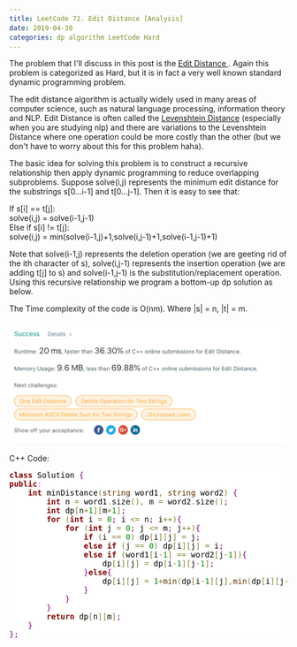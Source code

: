 ```yaml
---
title: LeetCode 72. Edit Distance [Analysis] 
date: 2019-04-30
categories: dp algorithm LeetCode Hard   
--- 
```


The problem that I'll discuss in this post is the <a href = "https://leetcode.com/problems/edit-distance/"> Edit Distance </a>. Again this problem is categorized as Hard, but it is in fact a very well known standard dynamic programming problem. 

The edit distance algorithm is actually widely used in many areas of computer science, such as natural language processing, information theory and NLP. Edit Distance is often called the <a href = "https://en.wikipedia.org/wiki/Levenshtein_distance"> Levenshtein Distance</a> (especially when you are studying nlp) and there are variations to the Levenshtein Distance where one operation could be more costly than the other (but we don't have to worry about this for this problem haha). 

The basic idea for solving this problem is to construct a recursive relationship then apply dynamic programming to reduce overlapping subproblems. Suppose solve(i,j) represents the minimum edit distance for the substrings s\[0...i-1\] and t\[0...j-1\]. Then it is easy to see that:  

If s\[i\] == t\[j\]:  
    solve(i,j) = solve(i-1,j-1)  
Else if s\[i\] != t\[j\]:  
    solve(i,j) = min(solve(i-1,j)+1,solve(i,j-1)+1,solve(i-1,j-1)+1) 
    
Note that solve(i-1,j) represents the deletion operation (we are geeting rid of the ith character of s), solve(i,j-1) represents the insertion operation (we are adding t[j] to s) and solve(i-1,j-1) is the substitution/replacement operation. Using this recursive relationship we program a bottom-up dp solution as below. 

The Time complexity of the code is O(nm). Where \|s\| = n, \|t\| = m. 

<img src = "assets/images/editdistance.jpg" />

C++ Code:  

<pre style='color:#000000;background:#ffffff;'><span style='color:#800000; font-weight:bold; '>class</span> Solution <span style='color:#800080; '>{</span>
<span style='color:#800000; font-weight:bold; '>public</span><span style='color:#e34adc; '>:</span>
    <span style='color:#800000; font-weight:bold; '>int</span> minDistance<span style='color:#808030; '>(</span><span style='color:#603000; '>string</span> word1<span style='color:#808030; '>,</span> <span style='color:#603000; '>string</span> word2<span style='color:#808030; '>)</span> <span style='color:#800080; '>{</span>
        <span style='color:#800000; font-weight:bold; '>int</span> n <span style='color:#808030; '>=</span> word1<span style='color:#808030; '>.</span>size<span style='color:#808030; '>(</span><span style='color:#808030; '>)</span><span style='color:#808030; '>,</span> m <span style='color:#808030; '>=</span> word2<span style='color:#808030; '>.</span>size<span style='color:#808030; '>(</span><span style='color:#808030; '>)</span><span style='color:#800080; '>;</span> 
        <span style='color:#800000; font-weight:bold; '>int</span> dp<span style='color:#808030; '>[</span>n<span style='color:#808030; '>+</span><span style='color:#008c00; '>1</span><span style='color:#808030; '>]</span><span style='color:#808030; '>[</span>m<span style='color:#808030; '>+</span><span style='color:#008c00; '>1</span><span style='color:#808030; '>]</span><span style='color:#800080; '>;</span>  
        <span style='color:#800000; font-weight:bold; '>for</span> <span style='color:#808030; '>(</span><span style='color:#800000; font-weight:bold; '>int</span> i <span style='color:#808030; '>=</span> <span style='color:#008c00; '>0</span><span style='color:#800080; '>;</span> i <span style='color:#808030; '>&lt;</span><span style='color:#808030; '>=</span> n<span style='color:#800080; '>;</span> i<span style='color:#808030; '>+</span><span style='color:#808030; '>+</span><span style='color:#808030; '>)</span><span style='color:#800080; '>{</span>
            <span style='color:#800000; font-weight:bold; '>for</span> <span style='color:#808030; '>(</span><span style='color:#800000; font-weight:bold; '>int</span> j <span style='color:#808030; '>=</span> <span style='color:#008c00; '>0</span><span style='color:#800080; '>;</span> j <span style='color:#808030; '>&lt;</span><span style='color:#808030; '>=</span> m<span style='color:#800080; '>;</span> j<span style='color:#808030; '>+</span><span style='color:#808030; '>+</span><span style='color:#808030; '>)</span><span style='color:#800080; '>{</span>
                <span style='color:#800000; font-weight:bold; '>if</span> <span style='color:#808030; '>(</span>i <span style='color:#808030; '>=</span><span style='color:#808030; '>=</span> <span style='color:#008c00; '>0</span><span style='color:#808030; '>)</span> dp<span style='color:#808030; '>[</span>i<span style='color:#808030; '>]</span><span style='color:#808030; '>[</span>j<span style='color:#808030; '>]</span> <span style='color:#808030; '>=</span> j<span style='color:#800080; '>;</span> 
                <span style='color:#800000; font-weight:bold; '>else</span> <span style='color:#800000; font-weight:bold; '>if</span> <span style='color:#808030; '>(</span>j <span style='color:#808030; '>=</span><span style='color:#808030; '>=</span> <span style='color:#008c00; '>0</span><span style='color:#808030; '>)</span> dp<span style='color:#808030; '>[</span>i<span style='color:#808030; '>]</span><span style='color:#808030; '>[</span>j<span style='color:#808030; '>]</span> <span style='color:#808030; '>=</span> i<span style='color:#800080; '>;</span> 
                <span style='color:#800000; font-weight:bold; '>else</span> <span style='color:#800000; font-weight:bold; '>if</span> <span style='color:#808030; '>(</span>word1<span style='color:#808030; '>[</span>i<span style='color:#808030; '>-</span><span style='color:#008c00; '>1</span><span style='color:#808030; '>]</span> <span style='color:#808030; '>=</span><span style='color:#808030; '>=</span> word2<span style='color:#808030; '>[</span>j<span style='color:#808030; '>-</span><span style='color:#008c00; '>1</span><span style='color:#808030; '>]</span><span style='color:#808030; '>)</span><span style='color:#800080; '>{</span>
                    dp<span style='color:#808030; '>[</span>i<span style='color:#808030; '>]</span><span style='color:#808030; '>[</span>j<span style='color:#808030; '>]</span> <span style='color:#808030; '>=</span> dp<span style='color:#808030; '>[</span>i<span style='color:#808030; '>-</span><span style='color:#008c00; '>1</span><span style='color:#808030; '>]</span><span style='color:#808030; '>[</span>j<span style='color:#808030; '>-</span><span style='color:#008c00; '>1</span><span style='color:#808030; '>]</span><span style='color:#800080; '>;</span> 
                <span style='color:#800080; '>}</span><span style='color:#800000; font-weight:bold; '>else</span><span style='color:#800080; '>{</span>
                    dp<span style='color:#808030; '>[</span>i<span style='color:#808030; '>]</span><span style='color:#808030; '>[</span>j<span style='color:#808030; '>]</span> <span style='color:#808030; '>=</span> <span style='color:#008c00; '>1</span><span style='color:#808030; '>+</span><span style='color:#603000; '>min</span><span style='color:#808030; '>(</span>dp<span style='color:#808030; '>[</span>i<span style='color:#808030; '>-</span><span style='color:#008c00; '>1</span><span style='color:#808030; '>]</span><span style='color:#808030; '>[</span>j<span style='color:#808030; '>]</span><span style='color:#808030; '>,</span><span style='color:#603000; '>min</span><span style='color:#808030; '>(</span>dp<span style='color:#808030; '>[</span>i<span style='color:#808030; '>]</span><span style='color:#808030; '>[</span>j<span style='color:#808030; '>-</span><span style='color:#008c00; '>1</span><span style='color:#808030; '>]</span><span style='color:#808030; '>,</span>dp<span style='color:#808030; '>[</span>i<span style='color:#808030; '>-</span><span style='color:#008c00; '>1</span><span style='color:#808030; '>]</span><span style='color:#808030; '>[</span>j<span style='color:#808030; '>-</span><span style='color:#008c00; '>1</span><span style='color:#808030; '>]</span><span style='color:#808030; '>)</span><span style='color:#808030; '>)</span><span style='color:#800080; '>;</span>  
                <span style='color:#800080; '>}</span>
            <span style='color:#800080; '>}</span>
        <span style='color:#800080; '>}</span>
        <span style='color:#800000; font-weight:bold; '>return</span> dp<span style='color:#808030; '>[</span>n<span style='color:#808030; '>]</span><span style='color:#808030; '>[</span>m<span style='color:#808030; '>]</span><span style='color:#800080; '>;</span>  
    <span style='color:#800080; '>}</span>
<span style='color:#800080; '>}</span><span style='color:#800080; '>;</span>
</pre>
<!--Created using ToHtml.com on 2019-04-29 17:46:40 UTC -->
